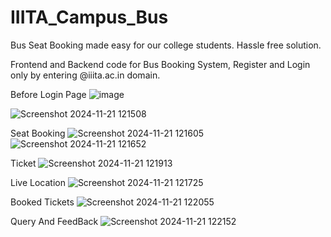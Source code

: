 # IIITA_Campus_Bus
Bus Seat Booking made easy for our college students. Hassle free solution.

Frontend and Backend code for Bus Booking System, Register and Login only by entering @iiita.ac.in domain.

Before Login Page
![image](https://github.com/user-attachments/assets/4848bc98-4f21-4033-9404-7bf3247e49d5)

![Screenshot 2024-11-21 121508](https://github.com/user-attachments/assets/15f9a309-7be0-4b36-b0b0-1a9d135d7e90)

Seat Booking
![Screenshot 2024-11-21 121605](https://github.com/user-attachments/assets/59de7882-7cdc-4787-8e17-51b538dc93fc)
![Screenshot 2024-11-21 121652](https://github.com/user-attachments/assets/9166ad61-b04c-4a02-ba43-a6ec59ceddfb)

Ticket
![Screenshot 2024-11-21 121913](https://github.com/user-attachments/assets/a86c1993-0240-490f-8614-c34566c724f5)


Live Location
![Screenshot 2024-11-21 121725](https://github.com/user-attachments/assets/6665b045-a770-4826-8e64-19a50d0027d1)

Booked Tickets
![Screenshot 2024-11-21 122055](https://github.com/user-attachments/assets/19893314-39cb-4bbe-9092-a9bbf6721f2e)

Query And FeedBack
![Screenshot 2024-11-21 122152](https://github.com/user-attachments/assets/bdeb55a8-1b72-4b64-a3c7-1894c6b4e99e)










